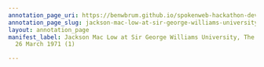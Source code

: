 ```yaml
---
annotation_page_uri: https://benwbrum.github.io/spokenweb-hackathon-development/annotations/jackson-mac-low-at-sir-george-williams-university-the-poetry-series-26-march-1971-1--canvas-1-end.json
annotation_page_slug: jackson-mac-low-at-sir-george-williams-university-the-poetry-series-26-march-1971-1--canvas-1-end
layout: annotation_page
manifest_label: Jackson Mac Low at Sir George Williams University, The Poetry Series,
  26 March 1971 (1)

---
```

